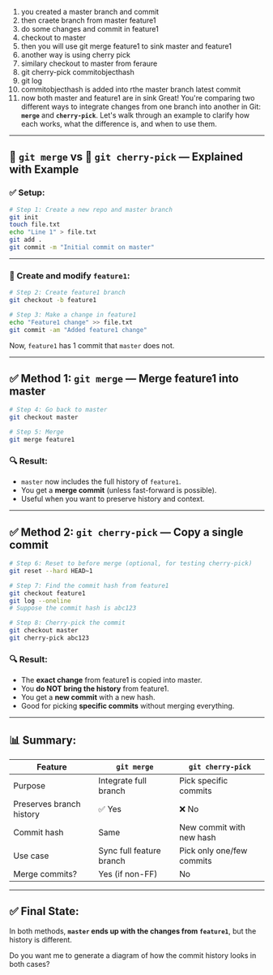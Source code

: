 1. you created a master branch and commit
2. then craete branch from master feature1
3. do some changes and commit in feature1
4. checkout to master
5. then you will use git merge feature1 to sink master and feature1
6. another way is using cherry pick
7. similary checkout to master from feraure
8. git cherry-pick commitobjecthash
9. git log
10. commitobjecthash is added into rthe master branch latest commit
11. now both master and feature1 are in sink
Great! You're comparing two different ways to integrate changes from one branch into another in Git: **`merge`** and **`cherry-pick`**. Let's walk through an example to clarify how each works, what the difference is, and when to use them.

---

## 🔁 `git merge` vs 🔂 `git cherry-pick` — Explained with Example

### ✅ Setup:

```bash
# Step 1: Create a new repo and master branch
git init
touch file.txt
echo "Line 1" > file.txt
git add .
git commit -m "Initial commit on master"
```

---

### 🚀 Create and modify `feature1`:

```bash
# Step 2: Create feature1 branch
git checkout -b feature1

# Step 3: Make a change in feature1
echo "Feature1 change" >> file.txt
git commit -am "Added feature1 change"
```

Now, `feature1` has 1 commit that `master` does not.

---

## ✅ Method 1: `git merge` — Merge feature1 into master

```bash
# Step 4: Go back to master
git checkout master

# Step 5: Merge
git merge feature1
```

### 🔍 Result:

* `master` now includes the full history of `feature1`.
* You get a **merge commit** (unless fast-forward is possible).
* Useful when you want to preserve history and context.

---

## ✅ Method 2: `git cherry-pick` — Copy a single commit

```bash
# Step 6: Reset to before merge (optional, for testing cherry-pick)
git reset --hard HEAD~1

# Step 7: Find the commit hash from feature1
git checkout feature1
git log --oneline
# Suppose the commit hash is abc123

# Step 8: Cherry-pick the commit
git checkout master
git cherry-pick abc123
```

### 🔍 Result:

* The **exact change** from feature1 is copied into master.
* You **do NOT bring the history** from feature1.
* You get a **new commit** with a new hash.
* Good for picking **specific commits** without merging everything.

---

## 📊 Summary:

| Feature                  | `git merge`              | `git cherry-pick`         |
| ------------------------ | ------------------------ | ------------------------- |
| Purpose                  | Integrate full branch    | Pick specific commits     |
| Preserves branch history | ✅ Yes                    | ❌ No                      |
| Commit hash              | Same                     | New commit with new hash  |
| Use case                 | Sync full feature branch | Pick only one/few commits |
| Merge commits?           | Yes (if non-FF)          | No                        |

---

## ✅ Final State:

In both methods, **`master` ends up with the changes from `feature1`**, but the history is different.

Do you want me to generate a diagram of how the commit history looks in both cases?
